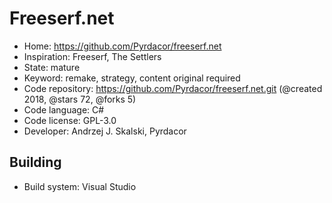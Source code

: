 # Freeserf.net

- Home: https://github.com/Pyrdacor/freeserf.net
- Inspiration: Freeserf, The Settlers
- State: mature
- Keyword: remake, strategy, content original required
- Code repository: https://github.com/Pyrdacor/freeserf.net.git (@created 2018, @stars 72, @forks 5)
- Code language: C#
- Code license: GPL-3.0
- Developer: Andrzej J. Skalski, Pyrdacor

## Building

- Build system: Visual Studio
